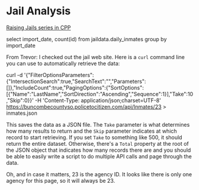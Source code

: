 # Jail Analysis

[Raising Jails series in CPP](https://carolinapublicpress.org/raising-jails/?mc_cid=953e4e3e12&mc_eid=56d4f57a2d)


select import_date, count(id) from jaildata.daily_inmates
group by import_date

From Trevor:
I checked out the jail web site. Here is a `curl` command line you can use to automatically retrieve the data:

curl -d '{"FilterOptionsParameters":{"IntersectionSearch":true,"SearchText":"","Parameters":[]},"IncludeCount":true,"PagingOptions":{"SortOptions":[{"Name":"LastName","SortDirection":"Ascending","Sequence":1}],"Take":10,"Skip":0}}' -H 'Content-Type: application/json;charset=UTF-8' https://buncombecountyso.policetocitizen.com/api/Inmates/23 > inmates.json

This saves the data as a JSON file. The `Take` parameter is what determines how many results to return and the `Skip` parameter indicates at which record to start retrieving. If you set `Take` to something like 500, it should return the entire dataset. Otherwise, there's a `Total` property at the root of the JSON object that indicates how many records there are and you should be able to easily write a script to do multiple API calls and page through the data.

Oh, and in case it matters, 23 is the agency ID. It looks like there is only one agency for this page, so it will always be 23.